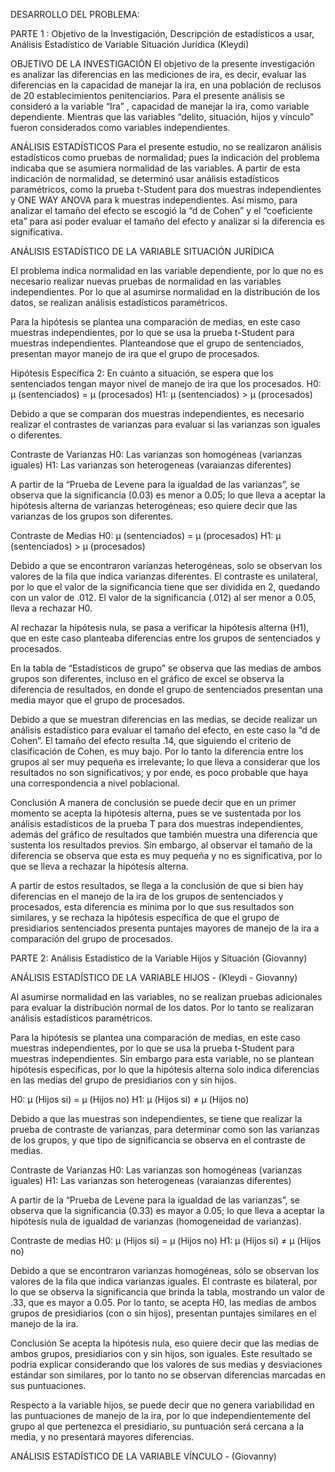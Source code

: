 DESARROLLO DEL PROBLEMA: 

PARTE 1 : Objetivo de la Investigación, Descripción de estadísticos a usar, Análisis Estadístico de Variable Situación Jurídica (Kleydi)

OBJETIVO DE LA INVESTIGACIÓN 
El objetivo de la presente investigación es analizar las diferencias en las mediciones de  ira, es decir, evaluar las diferencias en la capacidad de manejar la ira, en una población de reclusos de 20 establecimientos penitenciarios.  Para el presente análisis se consideró a la variable “Ira” , capacidad de manejar la ira, como variable dependiente. Mientras que las variables “delito, situación, hijos y vínculo” fueron considerados como variables independientes.

ANÁLISIS ESTADÍSTICOS 
Para el presente estudio, no se realizaron análisis estadísticos como pruebas de normalidad; pues la indicación del problema indicaba que se asumiera normalidad de las variables. A partir de esta indicación de normalidad, se determinó usar análisis estadísticos paramétricos, como la prueba t-Student para dos muestras independientes y  ONE WAY ANOVA para k muestras independientes. Así mismo, para analizar el tamaño del efecto se escogió la “d de Cohen” y el “coeficiente eta” para así poder evaluar el tamaño del efecto y analizar si la diferencia es significativa.

ANÁLISIS ESTADÍSTICO DE LA VARIABLE SITUACIÓN JURÍDICA 

El problema indica normalidad en las variable dependiente, por lo que no es necesario realizar nuevas pruebas de normalidad en las variables independientes. Por lo que al asumirse normalidad en la distribución de los datos, se realizan análisis estadísticos paramétricos.

Para la hipótesis se plantea una comparación de medias, en este caso muestras independientes, por lo que se usa la prueba t-Student para muestras independientes. Planteandose que el grupo de sentenciados, presentan mayor manejo de ira que el grupo de procesados.

Hipótesis Específica 2: En cuánto a situación, se espera que los sentenciados tengan mayor nivel de manejo de ira que los procesados.
H0: μ (sentenciados) = μ (procesados)
H1: μ (sentenciados) > μ (procesados)

Debido a que se comparan dos muestras independientes, es necesario realizar el contrastes de varianzas para evaluar si las varianzas son iguales o diferentes.

Contraste de Varianzas
H0: Las varianzas son homogéneas (varianzas iguales)
H1: Las varianzas son heterogeneas (varaianzas diferentes)

A partir de la “Prueba de Levene para la igualdad de las varianzas”, se observa que la significancia (0.03) es menor a 0.05; lo que lleva a aceptar la hipótesis alterna de varianzas heterogéneas; eso quiere decir que las varianzas de los grupos son diferentes. 

Contraste de Medias
H0: μ (sentenciados) = μ (procesados)
H1: μ (sentenciados) > μ (procesados)

Debido a que se encontraron varianzas heterogéneas, solo se observan los valores de la fila que indica varianzas diferentes. 
El contraste es unilateral, por lo que el valor de la significancia tiene que ser dividida en 2, quedando con un valor de .012. El valor de la significancia (.012) al ser menor a 0.05, lleva a rechazar H0. 

Al rechazar la hipótesis nula, se pasa a verificar la hipótesis alterna (H1), que en este caso planteaba diferencias entre los grupos de sentenciados y procesados.  

En la tabla de “Estadísticos de grupo” se observa que las medias de ambos grupos son diferentes, incluso en el gráfico de excel se observa la diferencia de resultados, en donde el grupo de sentenciados presentan una media mayor que el grupo de procesados. 

Debido a que se muestran diferencias en las medias, se decide realizar un análisis estadístico para evaluar el tamaño del efecto, en este caso la “d de Cohen”. El tamaño del efecto resulta .14, que siguiendo el criterio de clasificación de Cohen, es muy bajo. Por lo tanto la diferencia entre los grupos al ser muy pequeña es irrelevante; lo que lleva a considerar que los resultados no son significativos; y por ende, es poco probable que haya una correspondencia a nivel poblacional.

Conclusión
A manera de conclusión se puede decir que en un primer momento se acepta la hipótesis alterna, pues se ve sustentada por los análisis estadísticos de la prueba T para dos muestras independientes, además del gráfico de resultados que también muestra una diferencia que sustenta los resultados previos. Sin embargo, al observar el tamaño de la diferencia se observa que esta es muy pequeña y no es significativa,  por lo que se lleva a rechazar la hipótesis alterna. 

A partir de estos resultados, se llega a la conclusión de que si bien hay diferencias en el manejo de la ira de los grupos de sentenciados y procesados, esta diferencia es mínima por lo que sus resultados son similares, y se rechaza la hipótesis específica de que el grupo de presidiarios sentenciados presenta puntajes mayores de manejo de la ira a comparación del grupo de procesados. 

PARTE 2: Análisis Estadístico de la Variable Hijos y Situación (Giovanny)

ANÁLISIS ESTADÍSTICO DE LA VARIABLE HIJOS - (Kleydi - Giovanny)

Al asumirse normalidad en las variables, no se realizan pruebas adicionales para evaluar la distribución normal de los datos. Por lo tanto se realizaran análisis estadísticos paramétricos.

Para la hipótesis se plantea una comparación de medias, en este caso muestras independientes, por lo que se usa la prueba t-Student para muestras independientes. Sin embargo para esta variable, no se plantean hipótesis específicas, por lo que la hipótesis alterna solo indica diferencias en las medias del grupo de presidiarios con y sin hijos.

H0: μ (Hijos si) = μ (Hijos no)
H1: μ (Hijos si) ≠ μ (Hijos no)

Debido a que las muestras son independientes, se tiene que realizar la prueba de contraste de varianzas, para determinar como son las varianzas de los grupos, y que tipo de significancia se observa en el contraste de medias.

Contraste de Varianzas
H0: Las varianzas son homogéneas (varianzas iguales)
H1: Las varianzas son heterogeneas (varaianzas diferentes)

A partir de la “Prueba de Levene para la igualdad de las varianzas”, se observa que la significancia (0.33) es mayor a 0.05; lo que lleva a aceptar la hipótesis nula de igualdad de varianzas (homogeneidad de varianzas).

Contraste de medias
H0: μ (Hijos si) = μ (Hijos no)
H1: μ (Hijos si) ≠ μ (Hijos no)

Debido a que se encontraron varianzas homogéneas, sólo se observan los valores de la fila que indica varianzas iguales. 
El contraste es bilateral, por lo que se observa la significancia que brinda la tabla, mostrando un valor de .33, que es mayor a 0.05. Por lo tanto, se acepta H0, las medias de ambos grupos de presidiarios (con o sin hijos), presentan puntajes similares en el manejo de la ira.

Conclusión
Se acepta la hipótesis nula, eso quiere decir que las medias de ambos grupos, presidiarios con y sin hijos, son iguales. Este resultado se podria explicar considerando que los valores de sus medias y desviaciones estándar son similares, por lo tanto no se observan diferencias marcadas en sus puntuaciones.

Respecto a la variable hijos, se puede decir que no genera variabilidad en las puntuaciones de manejo de la ira, por lo que independientemente del grupo al que pertenezca  el presidiario, su puntuación será cercana a la media, y no presentará mayores diferencias.

ANÁLISIS ESTADÍSTICO DE LA VARIABLE VÍNCULO - (Giovanny)
